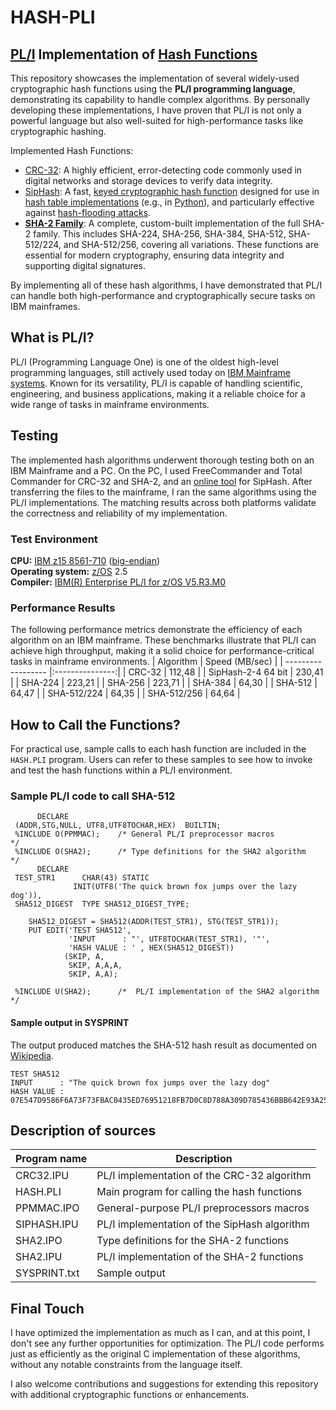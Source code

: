 # HASH-PLI
## [PL/I](https://en.wikipedia.org/wiki/PL/I) Implementation of [Hash Functions](https://en.wikipedia.org/wiki/Hash_function)
This repository showcases the implementation of several widely-used cryptographic hash functions using the **PL/I programming language**, demonstrating its capability to handle complex algorithms. By personally developing these implementations, I have proven that PL/I is not only a powerful language but also well-suited for high-performance tasks like cryptographic hashing.

Implemented Hash Functions:
- [CRC-32](https://en.wikipedia.org/wiki/Computation_of_cyclic_redundancy_checks#CRC-32_algorithm): A highly efficient, error-detecting code commonly used in digital networks and storage devices to verify data integrity.
- [SipHash](https://en.wikipedia.org/wiki/SipHash): A fast, [keyed cryptographic hash function](https://en.wikipedia.org/wiki/List_of_hash_functions#Keyed_cryptographic_hash_functions) designed for use in [hash table implementations](https://en.wikipedia.org/wiki/SipHash#Usage) (e.g., in [Python](https://en.wikipedia.org/wiki/Python_(programming_language))), and particularly effective against [hash-flooding attacks](https://en.wikipedia.org/wiki/Collision_attack#Hash_flooding).
- **[SHA-2 Family](https://en.wikipedia.org/wiki/SHA-2)**: A complete, custom-built implementation of the full SHA-2 family. This includes SHA-224, SHA-256, SHA-384, SHA-512, SHA-512/224, and SHA-512/256, covering all variations. These functions are essential for modern cryptography, ensuring data integrity and supporting digital signatures.


By implementing all of these hash algorithms, I have demonstrated that PL/I can handle both high-performance and cryptographically secure tasks on IBM mainframes.

## What is PL/I?
PL/I (Programming Language One) is one of the oldest high-level programming languages, still actively used today on [IBM Mainframe systems](https://en.wikipedia.org/wiki/Mainframe_computer). Known for its versatility, PL/I is capable of handling scientific, engineering, and business applications, making it a reliable choice for a wide range of tasks in mainframe environments.

## Testing
The implemented hash algorithms underwent thorough testing both on an IBM Mainframe and a PC. On the PC, I used FreeCommander and Total Commander for CRC-32 and SHA-2, and an [online tool](https://duzun.me/playground/hash#siphash=) for SipHash. After transferring the files to the mainframe, I ran the same algorithms using the PL/I implementations. The matching results across both platforms validate the correctness and reliability of my implementation.

### Test Environment
**CPU:** [IBM z15 8561-710](https://www.topgun-tech.com/products/ibm-zsystems/ibm-z15-ibm-8561/) ([big-endian](https://en.wikipedia.org/wiki/Endianness))<br>
**Operating system:** [z/OS](https://en.wikipedia.org/wiki/Z/OS) 2.5<br>
**Compiler:** [IBM(R) Enterprise PL/I for z/OS V5.R3.M0](https://www.ibm.com/support/pages/enterprise-pli-zos-documentation-library)

### Performance Results
The following performance metrics demonstrate the efficiency of each algorithm on an IBM mainframe. These benchmarks illustrate that PL/I can achieve high throughput, making it a solid choice for performance-critical tasks in mainframe environments.
| Algorithm          | Speed (MB/sec)  |
| ------------------ |:---------------:|
| CRC-32             | 112,48          |
| SipHash-2-4 64 bit | 230,41          |
| SHA-224            | 223,21          |
| SHA-256            | 223,71          |
| SHA-384            |  64,30          |
| SHA-512            |  64,47          |
| SHA-512/224        |  64,35          |
| SHA-512/256        |  64,64          |

## How to Call the Functions?
For practical use, sample calls to each hash function are included in the `HASH.PLI` program. Users can refer to these samples to see how to invoke and test the hash functions within a PL/I environment.

### Sample PL/I code to call SHA-512
```
      DECLARE
 (ADDR,STG,NULL, UTF8,UTF8TOCHAR,HEX)  BUILTIN;
 %INCLUDE O(PPMMAC);    /* General PL/I preprocessor macros           */
 %INCLUDE O(SHA2);      /* Type definitions for the SHA2 algorithm    */
      DECLARE
 TEST_STR1      CHAR(43) STATIC
              INIT(UTF8('The quick brown fox jumps over the lazy dog')),
 SHA512_DIGEST  TYPE SHA512_DIGEST_TYPE;

    SHA512_DIGEST = SHA512(ADDR(TEST_STR1), STG(TEST_STR1));
    PUT EDIT('TEST SHA512',
             'INPUT      : "', UTF8TOCHAR(TEST_STR1), '"',
             'HASH VALUE : ' , HEX(SHA512_DIGEST))
            (SKIP, A,
             SKIP, A,A,A,
             SKIP, A,A);

 %INCLUDE U(SHA2);      /*  PL/I implementation of the SHA2 algorithm */
```
#### Sample output in SYSPRINT
The output produced matches the SHA-512 hash result as documented on [Wikipedia](https://en.wikipedia.org/w/index.php?title=SHA-2&oldid=587073545#Examples_of_SHA-2_variants).
```
TEST SHA512
INPUT      : "The quick brown fox jumps over the lazy dog"
HASH VALUE : 07E547D9586F6A73F73FBAC0435ED76951218FB7D0C8D788A309D785436BBB642E93A252A954F23912547D1E8A3B5ED6E1BFD7097821233FA0538F3DB854FEE6
```

## Description of sources
| Program name | Description                                  |
|--------------|----------------------------------------------|
| CRC32.IPU    | PL/I implementation of the CRC-32 algorithm  |
| HASH.PLI     | Main program for calling the hash functions  |
| PPMMAC.IPO   | General-purpose PL/I preprocessors macros    |
| SIPHASH.IPU  | PL/I implementation of the SipHash algorithm |
| SHA2.IPO     | Type definitions for the SHA-2 functions     |
| SHA2.IPU     | PL/I implementation of the SHA-2 functions   |
| SYSPRINT.txt | Sample output                                |

## Final Touch
I have optimized the implementation as much as I can, and at this point, I don't see any further opportunities for optimization. The PL/I code performs just as efficiently as the original C implementation of these algorithms, without any notable constraints from the language itself.

I also welcome contributions and suggestions for extending this repository with additional cryptographic functions or enhancements.
